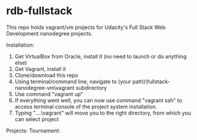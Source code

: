 rdb-fullstack
=============

This repo holds vagrant/vm projects for Udacity's Full Stack Web Development nanodegree projects.

Installation:
1. Get VirtualBox from Oracle, install it (no need to launch or do anything else)
2. Get Vagrant, install it
3. Clone/download this repo
4. Using terminal/command line, navigate to (your path)\fullstack-nanodegree-vm\vagrant subdirectory
5. Use command "vagrant up"
6. If everything went well, you can now use command "vagrant ssh" to access terminal console of the project system installation.
7. Typing "..\..\vagrant" will move you to the right directory, from which you can select project

Projects:
Tournament: 

